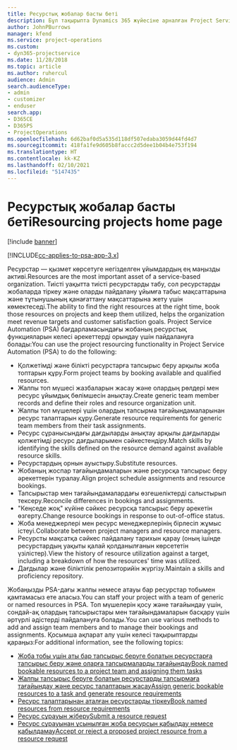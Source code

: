 ```yaml
---
title: Ресурстық жобалар басты беті
description: Бұл тақырыпта Dynamics 365 жүйесіне арналған Project Service Automation (PSA) бағдарламасындағы ресурсты басқару мүмкіндіктері туралы ақпарат берілген.
author: JohnPBurrows
manager: kfend
ms.service: project-operations
ms.custom:
- dyn365-projectservice
ms.date: 11/28/2018
ms.topic: article
ms.author: ruhercul
audience: Admin
search.audienceType:
- admin
- customizer
- enduser
search.app:
- D365CE
- D365PS
- ProjectOperations
ms.openlocfilehash: 6d62baf0d5a535d118df507edaba3059d44fd4d7
ms.sourcegitcommit: 418fa1fe9d605b8faccc2d5dee1b04b4e753f194
ms.translationtype: HT
ms.contentlocale: kk-KZ
ms.lasthandoff: 02/10/2021
ms.locfileid: "5147435"
---
```

# <a name="resourcing-projects-home-page"></a><span data-ttu-id="8ff65-103">Ресурстық жобалар басты беті</span><span class="sxs-lookup"><span data-stu-id="8ff65-103">Resourcing projects home page</span></span>

[!include [banner](../includes/psa-now-project-operations.md)]

[!INCLUDE[cc-applies-to-psa-app-3.x](../includes/cc-applies-to-psa-app-3x.md)]

<span data-ttu-id="8ff65-104">Ресурстар — қызмет көрсетуге негізделген ұйымдардың ең маңызды активі.</span><span class="sxs-lookup"><span data-stu-id="8ff65-104">Resources are the most important asset of a service-based organization.</span></span> <span data-ttu-id="8ff65-105">Тиісті уақытта тиісті ресурстарды табу, сол ресурстарды жобаларда тіркеу және оларды пайдалану ұйымға табыс мақсаттарына және тұтынушының қанағаттану мақсаттарына жету үшін көмектеседі.</span><span class="sxs-lookup"><span data-stu-id="8ff65-105">The ability to find the right resources at the right time, book those resources on projects and keep them utilized, helps the organization meet revenue targets and customer satisfaction goals.</span></span> <span data-ttu-id="8ff65-106">Project Service Automation (PSA) бағдарламасындағы жобаның ресурстық функцияларын келесі әрекеттерді орындау үшін пайдалануға болады:</span><span class="sxs-lookup"><span data-stu-id="8ff65-106">You can use the project resourcing functionality in Project Service Automation (PSA) to do the following:</span></span>

- <span data-ttu-id="8ff65-107">Қолжетімді және білікті ресурстарға тапсырыс беру арқылы жоба топтарын құру.</span><span class="sxs-lookup"><span data-stu-id="8ff65-107">Form project teams by booking available and qualified resources.</span></span>
- <span data-ttu-id="8ff65-108">Жалпы топ мүшесі жазбаларын жасау және олардың рөлдері мен ресурс ұйымдық бөлімшесін анықтау.</span><span class="sxs-lookup"><span data-stu-id="8ff65-108">Create generic team member records and define their roles and resource organization unit.</span></span>
- <span data-ttu-id="8ff65-109">Жалпы топ мүшелері үшін олардың тапсырма тағайындамаларынан ресурс талаптарын құру.</span><span class="sxs-lookup"><span data-stu-id="8ff65-109">Generate resource requirements for generic team members from their task assignments.</span></span>
- <span data-ttu-id="8ff65-110">Ресурс сұранысындағы дағдыларды анықтау арқылы дағдыларды қолжетімді ресурс дағдыларымен сәйкестендіру.</span><span class="sxs-lookup"><span data-stu-id="8ff65-110">Match skills by identifying the skills defined on the resource demand against available resource skills.</span></span>
- <span data-ttu-id="8ff65-111">Ресурстардың орнын ауыстыру.</span><span class="sxs-lookup"><span data-stu-id="8ff65-111">Substitute resources.</span></span>
- <span data-ttu-id="8ff65-112">Жобаның жоспар тағайындамаларын және ресурсқа тапсырыс беру әрекеттерін туралау.</span><span class="sxs-lookup"><span data-stu-id="8ff65-112">Align project schedule assignments and resource bookings.</span></span>
- <span data-ttu-id="8ff65-113">Тапсырыстар мен тағайындамалардағы өзгешеліктерді салыстырып тексеру.</span><span class="sxs-lookup"><span data-stu-id="8ff65-113">Reconcile differences in bookings and assignments.</span></span>
- <span data-ttu-id="8ff65-114">"Кеңседе жоқ" күйіне сәйкес ресурсқа тапсырыс беру әрекетін өзгерту.</span><span class="sxs-lookup"><span data-stu-id="8ff65-114">Change resource bookings in response to out-of-office status.</span></span>
- <span data-ttu-id="8ff65-115">Жоба менеджерлері мен ресурс менеджерлерінің бірлесіп жұмыс істеуі.</span><span class="sxs-lookup"><span data-stu-id="8ff65-115">Collaborate between project managers and resource managers.</span></span>
- <span data-ttu-id="8ff65-116">Ресурсты мақсатқа сәйкес пайдалану тарихын қарау (оның ішінде ресурстардың уақыты қалай қолданылғанын көрсететін үзілістер).</span><span class="sxs-lookup"><span data-stu-id="8ff65-116">View the history of resource utilization against a target, including a breakdown of how the resources' time was utilized.</span></span>
- <span data-ttu-id="8ff65-117">Дағдылар және біліктілік репозиторийін жүргізу.</span><span class="sxs-lookup"><span data-stu-id="8ff65-117">Maintain a skills and proficiency repository.</span></span>


<span data-ttu-id="8ff65-118">Жобаңызды PSA-дағы жалпы немесе атауы бар ресурстар тобымен қамтамасыз ете аласыз.</span><span class="sxs-lookup"><span data-stu-id="8ff65-118">You can staff your project with a team of generic or named resources in PSA.</span></span> <span data-ttu-id="8ff65-119">Топ мүшелерін қосу және тағайындау үшін, сондай-ақ олардың тапсырыстары мен тағайындамаларын басқару үшін әртүрлі әдістерді пайдалануға болады.</span><span class="sxs-lookup"><span data-stu-id="8ff65-119">You can use various methods to add and assign team members and to manage their bookings and assignments.</span></span> <span data-ttu-id="8ff65-120">Қосымша ақпарат алу үшін келесі тақырыптарды қараңыз:</span><span class="sxs-lookup"><span data-stu-id="8ff65-120">For additional information, see the following topics:</span></span>

- [<span data-ttu-id="8ff65-121">Жоба тобы үшін аты бар тапсырыс беруге болатын ресурстарға тапсырыс беру және оларға тапсырмаларды тағайындау</span><span class="sxs-lookup"><span data-stu-id="8ff65-121">Book named bookable resources to a project team and assigning them tasks</span></span>](assign-named-bookable-resource.md)
- [<span data-ttu-id="8ff65-122">Жалпы тапсырыс беруге болатын ресурстарды тапсырмаға тағайындау және ресурс талаптарын жасау</span><span class="sxs-lookup"><span data-stu-id="8ff65-122">Assign generic bookable resources to a task and generate resource requirements</span></span>](assign-generic-bookable-resource.md)
- [<span data-ttu-id="8ff65-123">Ресурс талаптарынан аталған ресурстарды тіркеу</span><span class="sxs-lookup"><span data-stu-id="8ff65-123">Book named resources from resource requirements</span></span>](book-named-resource.md)
- [<span data-ttu-id="8ff65-124">Ресурс сұрауын жіберу</span><span class="sxs-lookup"><span data-stu-id="8ff65-124">Submit a resource request</span></span>](submit-resource-request.md)
- [<span data-ttu-id="8ff65-125">Ресурс сұрауынан ұсынылған жоба ресурсын қабылдау немесе қабылдамау</span><span class="sxs-lookup"><span data-stu-id="8ff65-125">Accept or reject a proposed project resource from a resource request</span></span>](accept-reject-proposed-resource.md)
